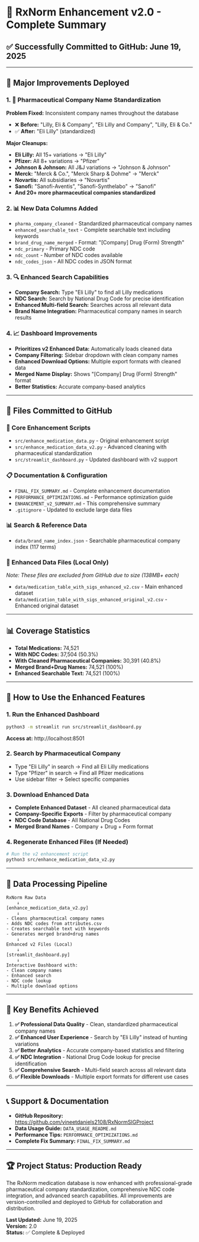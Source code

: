 # 🚀 RxNorm Enhancement v2.0 - Complete Summary

## ✅ Successfully Committed to GitHub: June 19, 2025

---

## 🎯 **Major Improvements Deployed**

### 1. **🏢 Pharmaceutical Company Name Standardization**
**Problem Fixed:** Inconsistent company names throughout the database
- ❌ **Before:** "Lilly, Eli & Company", "Eli Lilly and Company", "Lilly, Eli & Co."
- ✅ **After:** "Eli Lilly" (standardized)

**Major Cleanups:**
- **Eli Lilly:** All 15+ variations → "Eli Lilly"
- **Pfizer:** All 8+ variations → "Pfizer" 
- **Johnson & Johnson:** All J&J variations → "Johnson & Johnson"
- **Merck:** "Merck & Co.", "Merck Sharp & Dohme" → "Merck"
- **Novartis:** All subsidiaries → "Novartis"
- **Sanofi:** "Sanofi-Aventis", "Sanofi-Synthelabo" → "Sanofi"
- **And 20+ more pharmaceutical companies standardized**

### 2. **📊 New Data Columns Added**
- `pharma_company_cleaned` - Standardized pharmaceutical company names
- `enhanced_searchable_text` - Complete searchable text including keywords
- `brand_drug_name_merged` - Format: "[Company] Drug (Form) Strength"
- `ndc_primary` - Primary NDC code
- `ndc_count` - Number of NDC codes available
- `ndc_codes_json` - All NDC codes in JSON format

### 3. **🔍 Enhanced Search Capabilities**
- **Company Search:** Type "Eli Lilly" to find all Lilly medications
- **NDC Search:** Search by National Drug Code for precise identification
- **Enhanced Multi-field Search:** Searches across all relevant data
- **Brand Name Integration:** Pharmaceutical company names in search results

### 4. **📈 Dashboard Improvements**
- **Prioritizes v2 Enhanced Data:** Automatically loads cleaned data
- **Company Filtering:** Sidebar dropdown with clean company names
- **Enhanced Download Options:** Multiple export formats with cleaned data
- **Merged Name Display:** Shows "[Company] Drug (Form) Strength" format
- **Better Statistics:** Accurate company-based analytics

---

## 📁 **Files Committed to GitHub**

### **🔧 Core Enhancement Scripts**
- `src/enhance_medication_data.py` - Original enhancement script
- `src/enhance_medication_data_v2.py` - Advanced cleaning with pharmaceutical standardization
- `src/streamlit_dashboard.py` - Updated dashboard with v2 support

### **📋 Documentation & Configuration**
- `FINAL_FIX_SUMMARY.md` - Complete enhancement documentation
- `PERFORMANCE_OPTIMIZATIONS.md` - Performance optimization guide
- `ENHANCEMENT_v2_SUMMARY.md` - This comprehensive summary
- `.gitignore` - Updated to exclude large data files

### **📊 Search & Reference Data**
- `data/brand_name_index.json` - Searchable pharmaceutical company index (117 terms)

### **💾 Enhanced Data Files (Local Only)**
*Note: These files are excluded from GitHub due to size (138MB+ each)*
- `data/medication_table_with_sigs_enhanced_v2.csv` - Main enhanced dataset
- `data/medication_table_with_sigs_enhanced_original_v2.csv` - Enhanced original dataset

---

## 📊 **Coverage Statistics**

- **Total Medications:** 74,521
- **With NDC Codes:** 37,504 (50.3%)
- **With Cleaned Pharmaceutical Companies:** 30,391 (40.8%)
- **Merged Brand+Drug Names:** 74,521 (100%)
- **Enhanced Searchable Text:** 74,521 (100%)

---

## 🚀 **How to Use the Enhanced Features**

### **1. Run the Enhanced Dashboard**
```bash
python3 -m streamlit run src/streamlit_dashboard.py
```
**Access at:** http://localhost:8501

### **2. Search by Pharmaceutical Company**
- Type "Eli Lilly" in search → Find all Eli Lilly medications
- Type "Pfizer" in search → Find all Pfizer medications
- Use sidebar filter → Select specific companies

### **3. Download Enhanced Data**
- **Complete Enhanced Dataset** - All cleaned pharmaceutical data
- **Company-Specific Exports** - Filter by pharmaceutical company
- **NDC Code Database** - All National Drug Codes
- **Merged Brand Names** - Company + Drug + Form format

### **4. Regenerate Enhanced Files (If Needed)**
```bash
# Run the v2 enhancement script
python3 src/enhance_medication_data_v2.py
```

---

## 🔄 **Data Processing Pipeline**

```
RxNorm Raw Data
    ↓
[enhance_medication_data_v2.py]
    ↓ 
- Cleans pharmaceutical company names
- Adds NDC codes from attributes.csv
- Creates searchable text with keywords
- Generates merged brand+drug names
    ↓
Enhanced v2 Files (Local)
    ↓
[streamlit_dashboard.py]
    ↓
Interactive Dashboard with:
- Clean company names
- Enhanced search
- NDC code lookup
- Multiple download options
```

---

## 🎯 **Key Benefits Achieved**

1. **✅ Professional Data Quality** - Clean, standardized pharmaceutical company names
2. **✅ Enhanced User Experience** - Search by "Eli Lilly" instead of hunting variations
3. **✅ Better Analytics** - Accurate company-based statistics and filtering
4. **✅ NDC Integration** - National Drug Code lookup for precise identification
5. **✅ Comprehensive Search** - Multi-field search across all relevant data
6. **✅ Flexible Downloads** - Multiple export formats for different use cases

---

## 📞 **Support & Documentation**

- **GitHub Repository:** https://github.com/vineetdaniels2108/RxNormSIGProject
- **Data Usage Guide:** `DATA_USAGE_README.md`
- **Performance Tips:** `PERFORMANCE_OPTIMIZATIONS.md`
- **Complete Fix Summary:** `FINAL_FIX_SUMMARY.md`

---

## 🏆 **Project Status: Production Ready**

The RxNorm medication database is now enhanced with professional-grade pharmaceutical company standardization, comprehensive NDC code integration, and advanced search capabilities. All improvements are version-controlled and deployed to GitHub for collaboration and distribution.

**Last Updated:** June 19, 2025  
**Version:** 2.0  
**Status:** ✅ Complete & Deployed 